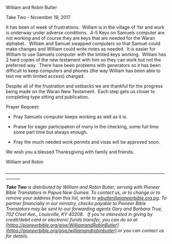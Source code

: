 William and Robin Butler

Take Two - November 19, 2017

It has been of week of frustrations.  William is in the village of Yar
and work is underway under adverse conditions.  4-5 Keys on Samuels
computer are not working and of course they are keys that are needed for
the Waran alphabet.   William and Samuel swapped computers so that
Samuel could make changes and William could write notes as needed.  It
is easier for William to use Samuels computer with the limited keys
working.  William has 2 hard copies of the new testament with him so
they can work but not the preferred way.  There have been problems with
generators so it has been difficult to keep computers and phones (the
way William has been able to text me with limited access) charged.

Despite all of the frustration and setbacks we are thankful for the
progress being made on the Waran New Testament.  Each step gets us
closer to completing type sitting and publication.

Prayer Request:

-   Pray Samuels computer keeps working as well as it is.

-   Praise for eager participation of many in the checking, some full
    time some part time but always enough.

-   Pray the much needed work permits and visas will be approved soon.

We wish you a blessed Thanksgiving with family and friends.

William and Robin

\_\_\_\_\_\_\_\_\_\_\_\_\_\_\_\_\_\_\_\_\_\_\_\_\_\_\_\_\_\_\_\_\_\_\_\_\_\_\_\_\_\_\_\_\_\_\_\_\_\_\_\_\_\_\_\_\_\_\_\_\_\_\_\_\_\_\_\_\_\_\_\_\_\_\_\_\_\_\_\_\_\_\_\_\_

***Take Two** is distributed by William and Robin Butler, serving with
Pioneer Bible Translators in Papua New Guinea. To contact us, or to
change or to remove your address from this list, write to
<wbutler@pioneerbible.org.pg>. To partner financially in our ministry,
checks payable to Pioneer Bible Translators may be sent to our
forwarding agents Gary and Barbara True, 702 Creel Ave., Louisville, KY
40208.   If you're interested in giving by credit/debit card or
electronic funds transfer, you can do so at
[https://pioneerbible.org/give/WilliamandRobinButler](https://pioneerbible.org/give/williamandrobinbutler)
or you can contact us for details.*

